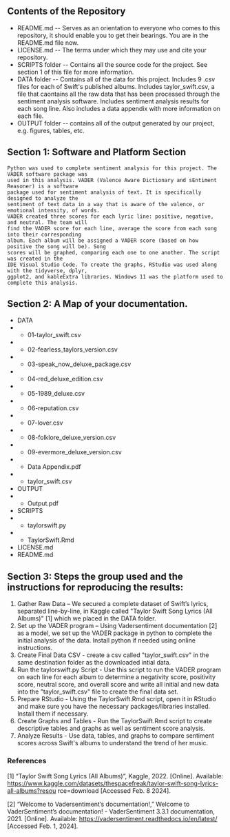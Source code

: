 ## Contents of the Repository
  - README.md -- Serves as an orientation to everyone who comes to this repository, it should enable you to get their bearings. You are in the README.md file now.
  - LICENSE.md -- The terms under which they may use and cite your repository.
  - SCRIPTS folder -- Contains all the source code for the project. See section 1 of this file for more information.
  - DATA folder --  Contains all of the data for this project. Includes 9 .csv files for each of Swift's published albums. Includes taylor_swift.csv, a file that caontains all the raw data that has been processed through the sentiment analysis software. Includes sentiment analysis results for each song line. Also includes a data appendix with more information on each file.
  - OUTPUT folder -- contains all of the output generated by our  project, e.g. figures, tables, etc.

## Section 1: Software and Platform Section
    Python was used to complete sentiment analysis for this project. The VADER software package was
    used in this analysis. VADER (Valence Aware Dictionary and sEntiment Reasoner) is a software 
    package used for sentiment analysis of text. It is specifically designed to analyze the 
    sentiment of text data in a way that is aware of the valence, or emotional intensity, of words.
    VADER created three scores for each lyric line: positive, negative, and neutral. The team will 
    find the VADER score for each line, average the score from each song into their corresponding 
    album. Each album will be assigned a VADER score (based on how positive the song will be). Song 
    scores will be graphed, comparing each one to one another. The script was created in the 
    IDE Visual Studio Code. To create the graphs, RStudio was used along with the tidyverse, dplyr, 
    ggplot2, and kableExtra libraries. Windows 11 was the platform used to complete this analysis.

## Section 2: A Map of your documentation. 

- DATA
- - 01-taylor_swift.csv
- - 02-fearless_taylors_version.csv
- - 03-speak_now_deluxe_package.csv
- - 04-red_deluxe_edition.csv
- - 05-1989_deluxe.csv
- - 06-reputation.csv
- - 07-lover.csv
- - 08-folklore_deluxe_version.csv
- - 09-evermore_deluxe_version.csv
- - Data Appendix.pdf
- - taylor_swift.csv 
- OUTPUT
- - Output.pdf
- SCRIPTS
- - taylorswift.py
- - TaylorSwift.Rmd
- LICENSE.md
- README.md


## Section 3: Steps the group used and the instructions for reproducing the results: 
1. Gather Raw Data – We secured a complete dataset of Swift’s lyrics, separated line-by-line, in Kaggle called "Taylor Swift Song Lyrics (All Albums)" [1] which we placed in the DATA folder.
2. Set up the VADER program – Using Vadersentiment documentation [2] as a model, we set up the VADER package in python to complete the initial analysis of the data. Install python if needed using online instructions.
3. Create Final Data CSV - create a csv called "taylor_swift.csv" in the same destination folder as the downloaded intial data.
4. Run the taylorswift.py Script - Use this script to run the VADER program on each line for each album to determine a negativity score, positivity score, neutral score, and overall score and write all initial and new data into the "taylor_swift.csv" file to create the final data set.
5. Prepare RStudio - Using the TaylorSwift.Rmd script, open it in RStudio and make sure you have the necessary packages/libraries installed. Install them if necessary.
6. Create Graphs and Tables - Run the TaylorSwift.Rmd script to create descriptive tables and graphs as well as sentiment score analysis.
7. Analyze Results - Use data, tables, and graphs to compare sentiment scores across Swift's albums to understand the trend of her music. 

### References
[1]	“Taylor Swift Song Lyrics (All Albums)”, Kaggle, 2022. [Online]. Available: 
https://www.kaggle.com/datasets/thespacefreak/taylor-swift-song-lyrics-all-albums?resou
rce=download [Accessed Feb. 8 2024].

[2]	“Welcome to Vadersentiment’s documentation!,” Welcome to VaderSentiment’s 
documentation! - VaderSentiment 3.3.1 documentation, 2021. [Online]. Available: https://vadersentiment.readthedocs.io/en/latest/ [Accessed Feb. 1, 2024].



